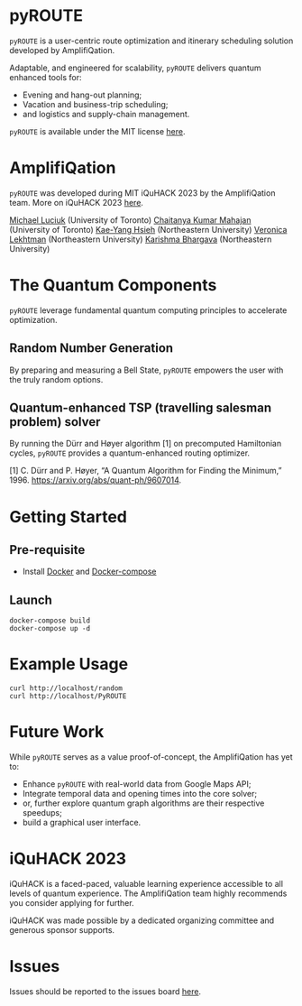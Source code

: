 # pyROUTE

```pyROUTE``` is a user-centric route optimization and itinerary scheduling solution developed by AmplifiQation.

Adaptable, and engineered for scalability, ```pyROUTE``` delivers quantum enhanced tools for:

- Evening and hang-out planning;
- Vacation and business-trip scheduling;
- and logistics and supply-chain management.

```pyROUTE``` is available under the MIT license [here](/LICENSE).

# AmplifiQation

```pyROUTE``` was developed during MIT iQuHACK 2023 by the AmplifiQation team. More on iQuHACK 2023 [here](https://www.iquise.mit.edu/iQuHACK/2023-01-27).

[Michael Luciuk](https://www.linkedin.com/in/michael-luciuk/) (University of Toronto)
[Chaitanya Kumar Mahajan](https://www.linkedin.com/in/chait27/) (University of Toronto)
[Kae-Yang Hsieh](https://www.linkedin.com/in/sunnyhsieh/) (Northeastern University)
[Veronica Lekhtman](https://www.linkedin.com/in/veronica-lekhtman-78a2a11b3/) (Northeastern University)
[Karishma Bhargava](https://www.linkedin.com/in/karishmabhargava-19142123a/) (Northeastern University)


# The Quantum Components

```pyROUTE``` leverage fundamental quantum computing principles to accelerate optimization.

## Random Number Generation

By preparing and measuring a Bell State, ```pyROUTE``` empowers the user with the truly random options.

## Quantum-enhanced TSP (travelling salesman problem) solver

By running the Dürr and Høyer algorithm [1] on precomputed Hamiltonian cycles, ```pyROUTE``` provides a quantum-enhanced routing optimizer.

[1] C. Dürr and P. Høyer, “A Quantum Algorithm for Finding the Minimum,” 1996. https://arxiv.org/abs/quant-ph/9607014.

# Getting Started

## Pre-requisite
* Install [Docker](https://docs.docker.com/get-docker/) and [Docker-compose](https://docs.docker.com/compose/install/)

## Launch

```
docker-compose build
docker-compose up -d
```

# Example Usage

```
curl http://localhost/random
curl http://localhost/PyROUTE
```

# Future Work

While ```pyROUTE``` serves as a value proof-of-concept, the AmplifiQation has yet to:

- Enhance ```pyROUTE``` with real-world data from Google Maps API;
- Integrate temporal data and opening times into the core solver;
- or, further explore quantum graph algorithms are their respective speedups;
- build a graphical user interface.


# iQuHACK 2023

iQuHACK is a faced-paced, valuable learning experience accessible to all levels of quantum experience. The AmplifiQation team highly recommends you consider applying for further.

iQuHACK was made possible by a dedicated organizing committee and generous sponsor supports.

# Issues

Issues should be reported to the issues board [here](https://github.com/armorsun/AmplifiQation/issues).
